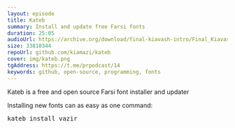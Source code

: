 ```yaml
---
layout: episode
title: Kateb
summary: Install and update free Farsi fonts
duration: 25:05
audioUrl: https://archive.org/download/final-kiavash-intro/Final_Kiavash_Intro.mp3
size: 33810344
repoUrl: github.com/kiamazi/kateb
cover: img/kateb.png
tgAddress: https://t.me/prpodcast/14
keywords: github, open-source, programming, fonts
---
```


<p>
Kateb is a free and open source Farsi font installer and updater
</p>

<p>
Installing new fonts can as easy as one command:

<pre>
kateb install vazir
</pre>
</p>